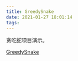 ```yaml
---
title: GreedySnake
date: 2021-01-27 18:01:14
tags:
---
```


贪吃蛇项目演示。

[GreedySnake](../../../../WebGL/GreedySnake/index.html)